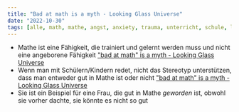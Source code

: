 ```yaml
---
title: "Bad at math is a myth - Looking Glass Universe"
date: "2022-10-30"
tags: [alle, math, mathe, angst, anxiety, trauma, unterricht, schule, looking_glass_universe, youtube, psychology, schlecht, bad, frau, woman, feminism, feminismus]
---
```

- Mathe ist eine Fähigkeit, die trainiert und gelernt werden muss und nicht eine angeborene Fähigkeit ["bad at math" is a myth - Looking Glass Universe](https://yewtu.be/watch?v=k3bkNewAR5U&t=610)
- Wenn man mit Schülern/Kindern redet, nicht das Stereotyp unterstützen, dass man entweder gut in Mathe ist oder nicht ["bad at math" is a myth - Looking Glass Universe](https://yewtu.be/watch?v=k3bkNewAR5U&t=700)
- Sie ist ein Beispiel für eine Frau, die gut in Mathe *geworden* ist, obwohl sie vorher dachte, sie könnte es nicht so gut